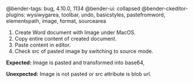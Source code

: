@bender-tags: bug, 4.10.0, 1134
@bender-ui: collapsed
@bender-ckeditor-plugins: wysiwygarea, toolbar, undo, basicstyles, pastefromword, elementspath, image, format, sourcearea

1. Create Word document with Image under MacOS.
1. Copy entire content of created document.
1. Paste content in editor.
1. Check src of pasted image by switching to source mode.

**Expected:** Image is pasted and transformed into base64,

**Unexpected:** Image is not pasted or src attribute is blob url.

